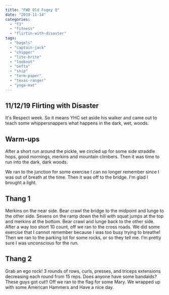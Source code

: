 ```yaml
---
title: "FWD Old Fogey Q"
date: "2019-11-14"
categories: 
  - "f3"
  - "fitness"
  - "flirtin-with-disaster"
tags: 
  - "bagels"
  - "captain-jack"
  - "chipper"
  - "lite-brite"
  - "lookout"
  - "oofta"
  - "snip"
  - "term-paper"
  - "texas-ranger"
  - "yoga-mat"
---
```


## 11/12/19 Flirting with Disaster

It's Respect week. So it means YHC set aside his walker and came out to teach some whippersnappers what happens in the dark, wet, woods.

## Warm-ups

After a short run around the pickle, we circled up for some side straddle hops, good mornings, merkins and mountain climbers. Then it was time to run into the dark, dark woods.

We ran to the junction for some exercise I can no longer remember since I was out of breath at the time. Then it was off to the bridge. I'm glad I brought a light.

## Thang 1

Merkins on the near side. Bear crawl the bridge to the midpoint and lunge to the other side. Sevens on the ramp down the hill with squat jumps at the top and merkins at the bottom. Bear crawl and lunge back to the other side. After a way too short 10 count, off we ran to the cross roads. We did some exercise that I cannot remember because I was too busy trying to breathe! Then we ran to the parking lot for some rocks, or so they tell me. I'm pretty sure I was unconscious for the run.

## Thang 2

Grab an ego rock! 3 rounds of rows, curls, presses, and triceps extensions decreasing each round from 15 reps. Does anyone have some bandaids? These guys got cut!! Off we ran to the flag for some Mary. We wrapped up with some American Hammers and Have a nice day.
